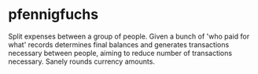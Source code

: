 # pfennigfuchs
Split expenses between a group of people. Given a bunch of 'who paid for what' records determines final balances and generates transactions necessary between people, aiming to reduce number of transactions necessary. Sanely rounds currency amounts.
